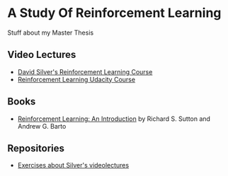 # A Study Of Reinforcement Learning
Stuff about my Master Thesis
## Video Lectures
- [David Silver's Reinforcement Learning Course](http://www0.cs.ucl.ac.uk/staff/d.silver/web/Teaching.html)
- [Reinforcement Learning Udacity Course](https://classroom.udacity.com/courses/ud600)
## Books
- [Reinforcement Learning: An Introduction](http://incompleteideas.net/book/RLbook2018.pdf)
by Richard S. Sutton and Andrew G. Barto
## Repositories
- [Exercises about Silver's videolectures](https://github.com/dennybritz/reinforcement-learning)
